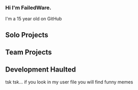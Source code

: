 ### Hi I'm FailedWare.
I'm a 15 year old on GitHub

## Solo Projects

## Team Projects

## Development Haulted


tsk tsk... if you look in my user file you will find funny memes
